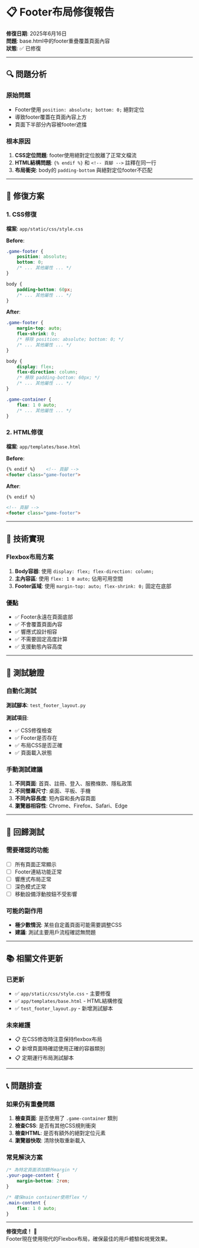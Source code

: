 # 📋 Footer布局修復報告

**修復日期**: 2025年6月16日  
**問題**: base.html中的footer重疊覆蓋頁面內容  
**狀態**: ✅ 已修復

---

## 🔍 問題分析

### 原始問題
- Footer使用 `position: absolute; bottom: 0;` 絕對定位
- 導致footer覆蓋在頁面內容上方
- 頁面下半部分內容被footer遮擋

### 根本原因
1. **CSS定位問題**: footer使用絕對定位脫離了正常文檔流
2. **HTML結構問題**: `{% endif %}` 和 `<!-- 頁腳 -->` 註釋在同一行
3. **布局衝突**: body的 `padding-bottom` 與絕對定位footer不匹配

---

## 🔧 修復方案

### 1. CSS修復
**檔案**: `app/static/css/style.css`

**Before**:
```css
.game-footer {
    position: absolute;
    bottom: 0;
    /* ... 其他屬性 ... */
}

body {
    padding-bottom: 60px;
    /* ... 其他屬性 ... */
}
```

**After**:
```css
.game-footer {
    margin-top: auto;
    flex-shrink: 0;
    /* 移除 position: absolute; bottom: 0; */
    /* ... 其他屬性 ... */
}

body {
    display: flex;
    flex-direction: column;
    /* 移除 padding-bottom: 60px; */
    /* ... 其他屬性 ... */
}

.game-container {
    flex: 1 0 auto;
    /* ... 其他屬性 ... */
}
```

### 2. HTML修復
**檔案**: `app/templates/base.html`

**Before**:
```html
{% endif %}    <!-- 頁腳 -->
<footer class="game-footer">
```

**After**:
```html
{% endif %}

<!-- 頁腳 -->
<footer class="game-footer">
```

---

## 🎯 技術實現

### Flexbox布局方案
1. **Body容器**: 使用 `display: flex; flex-direction: column;`
2. **主內容區**: 使用 `flex: 1 0 auto;` 佔用可用空間
3. **Footer區域**: 使用 `margin-top: auto; flex-shrink: 0;` 固定在底部

### 優點
- ✅ Footer永遠在頁面底部
- ✅ 不會覆蓋頁面內容
- ✅ 響應式設計相容
- ✅ 不需要固定高度計算
- ✅ 支援動態內容高度

---

## 🧪 測試驗證

### 自動化測試
**測試腳本**: `test_footer_layout.py`

**測試項目**:
- ✅ CSS修復檢查
- ✅ Footer是否存在
- ✅ 布局CSS是否正確
- ✅ 頁面載入狀態

### 手動測試建議
1. **不同頁面**: 首頁、註冊、登入、服務條款、隱私政策
2. **不同螢幕尺寸**: 桌面、平板、手機
3. **不同內容長度**: 短內容和長內容頁面
4. **瀏覽器相容性**: Chrome、Firefox、Safari、Edge

---

## 🔄 回歸測試

### 需要確認的功能
- [ ] 所有頁面正常顯示
- [ ] Footer連結功能正常
- [ ] 響應式布局正常
- [ ] 深色模式正常
- [ ] 移動設備浮動按鈕不受影響

### 可能的副作用
- **極少數情況**: 某些自定義頁面可能需要調整CSS
- **建議**: 測試主要用戶流程確認無問題

---

## 📚 相關文件更新

### 已更新
- ✅ `app/static/css/style.css` - 主要修復
- ✅ `app/templates/base.html` - HTML結構修復
- ✅ `test_footer_layout.py` - 新增測試腳本

### 未來維護
- 📋 在CSS修改時注意保持flexbox布局
- 📋 新增頁面時確認使用正確的容器類別
- 📋 定期運行布局測試腳本

---

## 📞 問題排查

### 如果仍有重疊問題
1. **檢查頁面**: 是否使用了 `.game-container` 類別
2. **檢查CSS**: 是否有其他CSS規則衝突
3. **檢查HTML**: 是否有額外的絕對定位元素
4. **瀏覽器快取**: 清除快取重新載入

### 常見解決方案
```css
/* 為特定頁面添加額外margin */
.your-page-content {
    margin-bottom: 2rem;
}

/* 確保main container使用flex */
.main-content {
    flex: 1 0 auto;
}
```

---

**修復完成！** 🎉  
Footer現在使用現代的Flexbox布局，確保最佳的用戶體驗和視覺效果。
